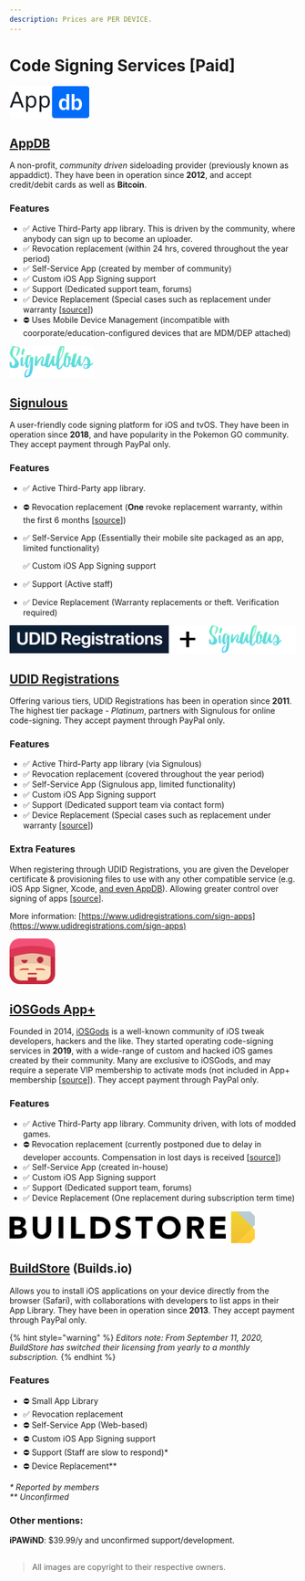 ```yaml
---
description: Prices are PER DEVICE.
---
```


# Code Signing Services \[Paid\]

![\(&#x20AC;19.99/y with occasional discounts\)](../.gitbook/assets/appdb_logo-svg_56px.png)

## [AppDB](https://appdb.to/) 

A non-profit, _community driven_ sideloading provider \(previously known as appaddict\). They have been in operation since **2012**, and accept credit/debit cards as well as **Bitcoin**.

### **Features**

* ✅ Active Third-Party app library. This is driven by the community, where anybody can sign up to become an uploader. 
* ✅ Revocation replacement \(within 24 hrs, covered throughout the year period\)
* ✅ Self-Service App \(created by member of community\)
* ✅ Custom iOS App Signing support
* ✅ Support \(Dedicated support team, forums\) 
* ✅ Device Replacement \(Special cases such as replacement under warranty \[[source](https://archive.vn/UgD1P)\]\)
* ⛔ Uses Mobile Device Management \(incompatible with coorporate/education-configured devices that are MDM/DEP attached\)





![\($19.99/y\)](../.gitbook/assets/signulous_logo_56px.png)

## [Signulous](https://www.signulous.com/)

A user-friendly code signing platform for iOS and tvOS. They have been in operation since **2018**, and have popularity in the Pokemon GO community. They accept payment through PayPal only.

### **Features**

* ✅ Active Third-Party app library. 
* ⛔ Revocation replacement \(**One** revoke replacement warranty, within the first 6 months \[[source](https://archive.vn/y5gOm)\]\)
* ✅ Self-Service App \(Essentially their mobile site packaged as an app, limited functionality\)

  ✅ Custom iOS App Signing support

* ✅ Support \(Active staff\)
* ✅ Device Replacement \(Warranty replacements or theft. Verification required\) 





![\($19.99/y\)](../.gitbook/assets/udid+siglogo.png)

## [UDID Registrations](https://www.udidregistrations.com/buy)

Offering various tiers, UDID Registrations has been in operation since **2011**. The highest tier package - _Platinum_, partners with Signulous for online code-signing. They accept payment through PayPal only.

### Features

* ✅ Active Third-Party app library \(via Signulous\) 
* ✅ Revocation replacement \(covered throughout the year period\)
* ✅ Self-Service App \(Signulous app, limited functionality\)
* ✅ Custom iOS App Signing support
* ✅ Support \(Dedicated support team via contact form\) 
* ✅ Device Replacement \(Special cases such as replacement under warranty \[[source](https://www.udidregistrations.com/buy#replacement)\]\)

### Extra Features

When registering through UDID Registrations, you are given the Developer certificate & provisioning files to use with any other compatible service \(e.g. iOS App Signer, Xcode, [and even AppDB](https://forum.appdb.to/index.php?/topic/4707-tut-how-to-install-any-app-from-appdb-absolutely-for-free/)\). Allowing greater control over signing of apps \[[source](https://www.udidregistrations.com/buy#certificate)\]. 

More information: [https://www.udidregistrations.com/sign-apps](https://www.udidregistrations.com/sign-apps)





![iOSGods App+ Member \($24.00/y\)](../.gitbook/assets/iosgods_logo80px.png)

## [iOSGods App+](https://plusapp.iosgods.com/product/iosgods-app/)

Founded in 2014, [iOSGods](https://iosgods.com/) is a well-known community of iOS tweak developers, hackers and the like. They started operating code-signing services in **2019**, with a wide-range of custom and hacked iOS games created by their community. Many are exclusive to iOSGods, and may require a seperate VIP membership to activate mods \(not included in App+ membership \[[source](https://iosgods.com/topic/100620-iosgods-app-frequently-asked-questions-answers/)\]\). They accept payment through PayPal only.

### Features

* ✅ Active Third-Party app library. Community driven, with lots of modded games.
* ⛔ Revocation replacement \(currently postponed due to delay in developer accounts. Compensation in lost days is received \[[source](https://plusapp.iosgods.com/account-reseller-program/)\]\)
* ✅ Self-Service App \(created in-house\)
* ✅ Custom iOS App Signing support
* ✅ Support \(Dedicated support team, forums\) 
* ✅ Device Replacement \(One replacement during subscription term time\)





![aka builds.io \($19.99 per month\)](../.gitbook/assets/buildstore-title-56px_black.png)

## [BuildStore](https://builds.io/) \(Builds.io\) 

Allows you to install iOS applications on your device directly from the browser \(Safari\), with collaborations with developers to list apps in their App Library. They have been in operation since **2013**. They accept payment through PayPal only.

{% hint style="warning" %}
_Editors note: From September 11, 2020, BuildStore has switched their licensing from yearly to a monthly subscription._
{% endhint %}

### **Features**

* ⛔ Small App Library
* ✅ Revocation replacement 
* ⛔ Self-Service App \(Web-based\)
* ⛔ Custom iOS App Signing support
* ⛔ Support \(Staff are slow to respond\)\* 
* ⛔ Device Replacement\*\*

_\* Reported by members   
\*\* Unconfirmed_  

### Other mentions:

**iPAWiND**: $39.99/y and unconfirmed support/development. 

## 

> All images are copyright to their respective owners.

